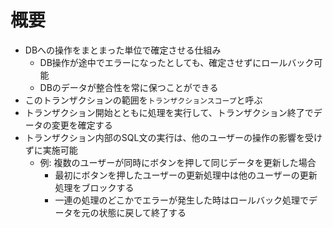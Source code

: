 # 概要

* DBへの操作をまとまった単位で確定させる仕組み
    * DB操作が途中でエラーになったとしても、確定させずにロールバック可能
    * DBのデータが整合性を常に保つことができる
* このトランザクションの範囲を`トランザクションスコープ`と呼ぶ
* トランザクション開始とともに処理を実行して、トランザクション終了でデータの変更を確定する
* トランザクション内部のSQL文の実行は、他のユーザーの操作の影響を受けずに実施可能
    * 例: 複数のユーザーが同時にボタンを押して同じデータを更新した場合
        * 最初にボタンを押したユーザーの更新処理中は他のユーザーの更新処理をブロックする
        * 一連の処理のどこかでエラーが発生した時はロールバック処理でデータを元の状態に戻して終了する
